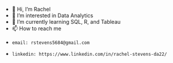- 👋 Hi, I’m Rachel
- 👀 I’m interested in Data Analytics
- 🌱 I’m currently learning SQL, R, and Tableau
- 📫 How to reach me 
-     email: rstevens5684@gmail.com
-     linkedin: https://www.linkedin.com/in/rachel-stevens-da22/

<!---
rachel-stevens-da22/rachel-stevens-da22 is a ✨ special ✨ repository because its `README.md` (this file) appears on your GitHub profile.
You can click the Preview link to take a look at your changes.
--->
